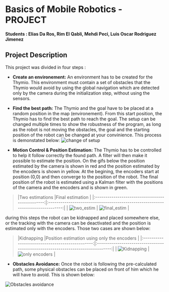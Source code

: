# Basics of Mobile Robotics - PROJECT

**Students :  Elias Da Ros, Rim El Qabli, Mehdi Peci, Luis Oscar Rodriguez Jimenez**

## Project Description

This project was divided in four steps :
- **Create an environement:** An environment has to be created for the Thymio. This environment must contain a set of obstacles that the Thymio would avoid by using the global navigation which are detected only by the camera during the initialization step, without using the sensors.

- **Find the best path:** The Thymio and the goal have to be placed at a random position in the map (environement). From this start position, the Thymio has to find the best path to reach the goal. The setup can be changed multiple times to show the robustness of the program, as long as the robot is not moving the obstacles, the goal and the starting position of the robot can be changed at your convinience. This process is demonstated below:
![change of setup](./img/chgt_setup.gif)


- **Motion Control & Position Estimation:** The Thymio has to be controlled to help it follow correctly the found path. A filter will then make it possible to estimate the position. On the gifs below the position estimated by the camera is shown in red and the position estimated by the encoders is shown in yellow. At the begining, the encoders start at position (0,0) and then converge to the position of the robot. The final position of the robot is estimated using a Kalman filter with the positions of the camera and the encoders and is shown in green. 


>|Two estimations                                       |Final estimation |
|:-----------------------------------------------:|:-------------------------------------------------------------------------------:|
| ![two_estim](./img/base_configuration.gif) | ![final_estim](./img/base_vert.gif) |

during this steps the robot can be kidnapped and placed somewhere else, or the tracking with the camera can be deactivated and the position is estimated only with the encoders. Those two cases are shown below:

>|Kidnapping                                       |Position estimation using only the encoders |
|:-----------------------------------------------:|:-------------------------------------------------------------------------------:|
| ![Kidnapping](./img/kidnapping.gif) | ![only encoders](./img/encodeurs.gif) |

- **Obstacles Avoidance:** Once the robot is following the pre-calculated path, some physical obstacles can be placed on front of him which he will have to avoid. This is shown below:

![Obstacles avoidance](./img/local_obstacle.gif)